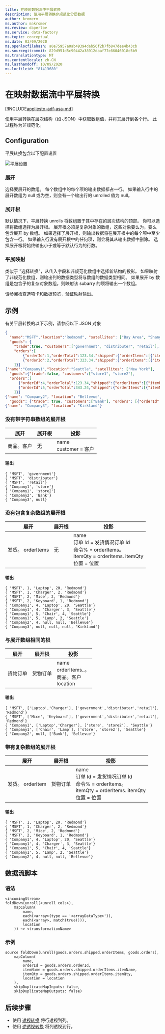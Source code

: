 ```yaml
---
title: 在映射数据流中平展转换
description: 使用平展转换非规范化分层数据
author: kromerm
ms.author: makromer
ms.review: daperlov
ms.service: data-factory
ms.topic: conceptual
ms.date: 03/09/2020
ms.openlocfilehash: a0e75957a0ab49394dab56f2b7fb847dee4b43cb
ms.sourcegitcommit: 829d951d5c90442a38012daaf77e86046018e5b9
ms.translationtype: MT
ms.contentlocale: zh-CN
ms.lasthandoff: 10/09/2020
ms.locfileid: "81413680"
---
```

# <a name="flatten-transformation-in-mapping-data-flow"></a>在映射数据流中平展转换

[!INCLUDE[appliesto-adf-asa-md](includes/appliesto-adf-asa-md.md)]

使用平展转换在层次结构（如 JSON）中获取数组值，并将其展开到各个行。 此过程称为非规范化。

## <a name="configuration"></a>Configuration

平展转换包含以下配置设置

![平展设置](media/data-flow/flatten1.png "平展设置")

### <a name="unroll-by"></a>展开

选择要展开的数组。 每个数组中的每个项的输出数据都占一行。 如果输入行中的展开数组为 null 或为空，则会有一个输出行的 unrolled 值为 null。

### <a name="unroll-root"></a>展开根

默认情况下，平展转换 unrolls 将数组置于其中存在的层次结构的顶部。 你可以选择将数组选择为展开根。 展开根必须是复杂对象的数组，这些对象要么为，要么包含展开 by 数组。 如果选择了展开根，则输出数据将在展开根中的每个项中至少包含一行。 如果输入行没有展开根中的任何项，则会将其从输出数据中删除。 选择展开根将始终输出小于或等于默认行为的行数。

### <a name="flatten-mapping"></a>平展映射

类似于 "选择转换"，从传入字段和非规范化数组中选择新结构的投影。 如果映射了非规范化数组，则输出列的数据类型将与数组的数据类型相同。 如果展开 by 数组是包含子的复杂对象数组，则映射该 subarry 的项将输出一个数组。

请参阅检查选项卡和数据预览，验证映射输出。

## <a name="examples"></a>示例

有关平展转换的以下示例，请参阅以下 JSON 对象

``` json
{
  "name":"MSFT","location":"Redmond", "satellites": ["Bay Area", "Shanghai"],
  "goods": {
    "trade":true, "customers":["government", "distributer", "retail"],
    "orders":[
        {"orderId":1,"orderTotal":123.34,"shipped":{"orderItems":[{"itemName":"Laptop","itemQty":20},{"itemName":"Charger","itemQty":2}]}},
        {"orderId":2,"orderTotal":323.34,"shipped":{"orderItems":[{"itemName":"Mice","itemQty":2},{"itemName":"Keyboard","itemQty":1}]}}
    ]}}
{"name":"Company1","location":"Seattle", "satellites": ["New York"],
  "goods":{"trade":false, "customers":["store1", "store2"],
  "orders":[
      {"orderId":4,"orderTotal":123.34,"shipped":{"orderItems":[{"itemName":"Laptop","itemQty":20},{"itemName":"Charger","itemQty":3}]}},
      {"orderId":5,"orderTotal":343.24,"shipped":{"orderItems":[{"itemName":"Chair","itemQty":4},{"itemName":"Lamp","itemQty":2}]}}
    ]}}
{"name": "Company2", "location": "Bellevue",
  "goods": {"trade": true, "customers":["Bank"], "orders": [{"orderId": 4, "orderTotal": 123.34}]}}
{"name": "Company3", "location": "Kirkland"}
```

### <a name="no-unroll-root-with-string-array"></a>没有带字符串数组的展开根

| 展开 | 展开根 | 投影 |
| --------- | ----------- | ---------- |
| 商品。客户 | 无 | name <br> customer = 客户 |

#### <a name="output"></a>输出

```
{ 'MSFT', 'government'}
{ 'MSFT', 'distributer'}
{ 'MSFT', 'retail'}
{ 'Company1', 'store'}
{ 'Company1', 'store2'}
{ 'Company2', 'Bank'}
{ 'Company3', null}
```

### <a name="no-unroll-root-with-complex-array"></a>没有包含复杂数组的展开根

| 展开 | 展开根 | 投影 |
| --------- | ----------- | ---------- |
| 发货。 orderItems | 无 | name <br> 订单 Id = 发货情况订单 Id <br> 命令% = orderItems。 <br> itemQty = orderItems. itemQty <br> 位置 = 位置 |

#### <a name="output"></a>输出

```
{ 'MSFT', 1, 'Laptop', 20, 'Redmond'}
{ 'MSFT', 1, 'Charger', 2, 'Redmond'}
{ 'MSFT', 2, 'Mice', 2, 'Redmond'}
{ 'MSFT', 2, 'Keyboard', 1, 'Redmond'}
{ 'Company1', 4, 'Laptop', 20, 'Seattle'}
{ 'Company1', 4, 'Charger', 3, 'Seattle'}
{ 'Company1', 5, 'Chair', 4, 'Seattle'}
{ 'Company1', 5, 'Lamp', 2, 'Seattle'}
{ 'Company2', 4, null, null, 'Bellevue'}
{ 'Company3', null, null, null, 'Kirkland'}
```

### <a name="same-root-as-unroll-array"></a>与展开数组相同的根

| 展开 | 展开根 | 投影 |
| --------- | ----------- | ---------- |
| 货物订单 | 货物订单 | name <br> orderItems..。 <br> 商品。客户 <br> location |

#### <a name="output"></a>输出

```
{ 'MSFT', ['Laptop','Charger'], ['government','distributer','retail'], 'Redmond'}
{ 'MSFT', ['Mice', 'Keyboard'], ['government','distributer','retail'], 'Redmond'}
{ 'Company1', ['Laptop','Charger'], ['store', 'store2'], 'Seattle'}
{ 'Company1', ['Chair', 'Lamp'], ['store', 'store2'], 'Seattle'}
{ 'Company2', null, ['Bank'], 'Bellevue'}
```

### <a name="unroll-root-with-complex-array"></a>带有复杂数组的展开根

| 展开 | 展开根 | 投影 |
| --------- | ----------- | ---------- |
| 发货。 orderItem | 货物订单 |name <br> 订单 Id = 发货情况订单 Id <br> 命令% = orderItems。 <br> itemQty = orderItems. itemQty <br> 位置 = 位置 |

#### <a name="output"></a>输出

```
{ 'MSFT', 1, 'Laptop', 20, 'Redmond'}
{ 'MSFT', 1, 'Charger', 2, 'Redmond'}
{ 'MSFT', 2, 'Mice', 2, 'Redmond'}
{ 'MSFT', 2, 'Keyboard', 1, 'Redmond'}
{ 'Company1', 4, 'Laptop', 20, 'Seattle'}
{ 'Company1', 4, 'Charger', 3, 'Seattle'}
{ 'Company1', 5, 'Chair', 4, 'Seattle'}
{ 'Company1', 5, 'Lamp', 2, 'Seattle'}
{ 'Company2', 4, null, null, 'Bellevue'}
```

## <a name="data-flow-script"></a>数据流脚本

### <a name="syntax"></a>语法

```
<incomingStream>
foldDown(unroll(<unroll cols>),
    mapColumn(
        name,
        each(<array>(type == '<arrayDataType>')),
        each(<array>, match(true())),
        location
    )) ~> <transformationName>
```

### <a name="example"></a>示例

```
source foldDown(unroll(goods.orders.shipped.orderItems, goods.orders),
    mapColumn(
        name,
        orderId = goods.orders.orderId,
        itemName = goods.orders.shipped.orderItems.itemName,
        itemQty = goods.orders.shipped.orderItems.itemQty,
        location = location
    ),
    skipDuplicateMapInputs: false,
    skipDuplicateMapOutputs: false) 
```    

## <a name="next-steps"></a>后续步骤

* 使用 [透视转换](data-flow-pivot.md) 将行透视到列。
* 使用 [逆透视转换](data-flow-unpivot.md) 将列透视到行。
